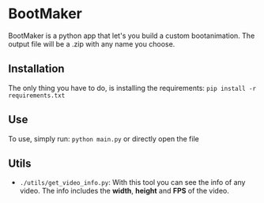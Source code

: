 # BootMaker
BootMaker is a python app that let's you build a custom bootanimation.
The output file will be a .zip with any name you choose.

## Installation
The only thing you have to do, is installing the requirements:
``
pip install -r requirements.txt
``

## Use
To use, simply run: 
``
python main.py
`` 
or directly open the file

## Utils
 - ``./utils/get_video_info.py``: With this tool you can see the info of any video. The info includes the **width**, **height** and **FPS** of the video.
